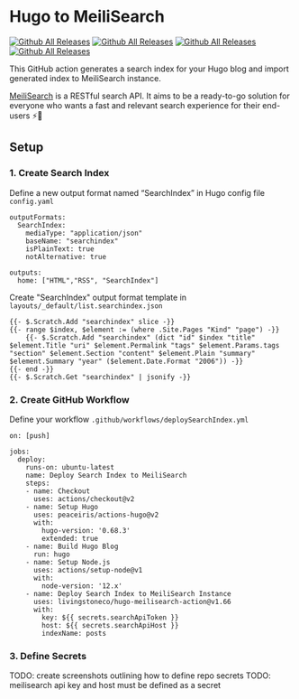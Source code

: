 # Hugo to MeiliSearch

[![Github All Releases](https://img.shields.io/github/stars/livingstoneco/hugo-meilisearch-action?style=for-the-badge)]()
[![Github All Releases](https://img.shields.io/github/downloads/livingstoneco/hugo-meilisearch-action/total?style=for-the-badge)]()
[![Github All Releases](https://img.shields.io/github/v/release/livingstoneco/hugo-meilisearch-action?style=for-the-badge)]()
[![Github All Releases](https://img.shields.io/github/last-commit/livingstoneco/hugo-meilisearch-action?style=for-the-badge)]()


This GitHub action generates a search index for your Hugo blog and import generated index to MeiliSearch instance.

[MeiliSearch](https://www.meilisearch.com/) is a RESTful search API. It aims to be a ready-to-go solution for everyone who wants a fast and relevant search experience for their end-users ⚡️🔎

## Setup

### 1. Create Search Index

Define a new output format named “SearchIndex” in Hugo config file `config.yaml`

```
outputFormats:
  SearchIndex:
    mediaType: "application/json"
    baseName: "searchindex"
    isPlainText: true
    notAlternative: true

outputs:
  home: ["HTML","RSS", "SearchIndex"]
```

Create "SearchIndex" output format template in `layouts/_default/list.searchindex.json`

```
{{- $.Scratch.Add "searchindex" slice -}}
{{- range $index, $element := (where .Site.Pages "Kind" "page") -}}
    {{- $.Scratch.Add "searchindex" (dict "id" $index "title" $element.Title "uri" $element.Permalink "tags" $element.Params.tags "section" $element.Section "content" $element.Plain "summary" $element.Summary "year" ($element.Date.Format "2006")) -}}
{{- end -}}
{{- $.Scratch.Get "searchindex" | jsonify -}}
```

### 2. Create GitHub Workflow

Define your workflow `.github/workflows/deploySearchIndex.yml`

```
on: [push]

jobs:
  deploy:
    runs-on: ubuntu-latest
    name: Deploy Search Index to MeiliSearch
    steps:
    - name: Checkout
      uses: actions/checkout@v2
    - name: Setup Hugo
      uses: peaceiris/actions-hugo@v2
      with:
        hugo-version: '0.68.3'
        extended: true
    - name: Build Hugo Blog
      run: hugo
    - name: Setup Node.js
      uses: actions/setup-node@v1
      with:
        node-version: '12.x'
    - name: Deploy Search Index to MeiliSearch Instance
      uses: livingstoneco/hugo-meilisearch-action@v1.66
      with:
        key: ${{ secrets.searchApiToken }}
        host: ${{ secrets.searchApiHost }}
        indexName: posts
```

### 3. Define Secrets
TODO: create screenshots outlining how to define repo secrets
TODO: meilisearch api key and host must be defined as a secret


